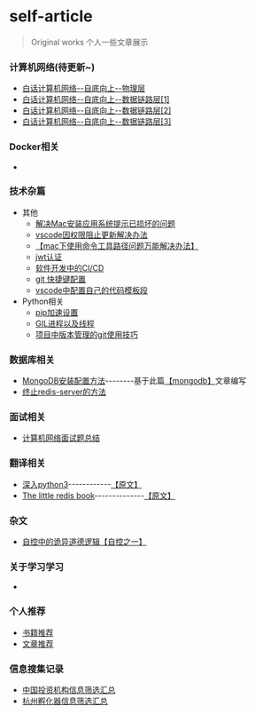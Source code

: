 <!--
 * @Author: 27
 * @LastEditors: 27
 * @Date: 2019-12-14 10:29:50
 * @LastEditTime: 2020-07-19 20:44:17
 * @FilePath: /self-article/README.md
 * @description: type some description
 -->
# self-article
>Original works 个人一些文章展示

### 计算机网络(待更新~)
- [白话计算机网络--自底向上--物理层](./content/计算机网络/白话计算机网络--自底向上--物理层.md)
- [白话计算机网络--自底向上--数据链路层[1]](./content/计算机网络/白话计算机网络--自底向上--数据链路层[1].md)
- [白话计算机网络--自底向上--数据链路层[2]](./content/计算机网络/白话计算机网络--自底向上--数据链路层[2].md)
- [白话计算机网络--自底向上--数据链路层[3]](./content/计算机网络/白话计算机网络--自底向上--数据链路层[3].md)

### Docker相关
- []()

### 技术杂篇
- 其他
    - [解决Mac安装应用系统提示已损坏的问题](./content/技术杂篇/solve_broken.md)
    - [vscode因权限阻止更新解决办法](./content/技术杂篇/vs_code.md)
    - [【mac下使用命令工具路径问题万能解决办法】](./content/技术杂篇/mac下使用命令工具路径问题万能解决办法.md)
    - [jwt认证](./content/技术杂篇/jwt认证.py)
    - [软件开发中的CI/CD](./content/技术杂篇/软件开发中的CI和CD.md)
    - [git 快捷键配置](./content/技术杂篇/git全局快捷键.md)
    - [vscode中配置自己的代码模板段](./content/技术杂篇/vscode中配置自己的代码模板段.md)
- Python相关
    - [pip加速设置](./content/技术杂篇/python相关/pip加速设置.md)
    - [GIL进程以及线程](./content/技术杂篇/python相关/GIL进程以及线程.md)
    - [项目中版本管理的git使用技巧](./content/技术杂篇/项目工程相关/项目中版本管理的git使用技巧.md)

### 数据库相关
- [MongoDB安装配置方法](./content/数据库相关/MongoDB/MongoDB安装配置方法.md)--------基于此篇[【mongodb】](./content/数据库相关/MongoDB/mongodb.pdf)文章编写
- [终止redis-server的方法](./content/数据库相关/redis/终止redis-server方法.md)

### 面试相关
- [计算机网络面试题总结](./content/面试积累/计算机网络面试题总结.md)

### 翻译相关
- [深入python3](./content/translate_book_prac/Dive_into_Pyrhon3/Dive_into_Python3.md)------------[【原文】](./content/translate_book_prac/Dive_into_Pyrhon3/dive-into-python3.pdf)
- [The little redis book](./content/translate_book_prac/The_little_redis_book/The_Little_redis_book.md)--------------[【原文】](./content/translate_book_prac/The_little_redis_book/The+Little+redis+book.pdf)

### 杂文
- [自控中的诡异道德逻辑【自控之一】](./content/其他文章/自控中的诡异道德逻辑【自控之一】.md)

### 关于学习学习
- []()

### 个人推荐
- [书籍推荐](./content/Recommendation/RecommendationOfBooks.md)
- [文章推荐](./content/Recommendation/RecommendationOfEssays.md)

### 信息搜集记录
- [中国投资机构信息筛选汇总](./content/信息搜集记录/中国投资机构信息筛选汇总.md)
- [杭州孵化器信息筛选汇总](./content/信息搜集记录/杭州孵化器信息筛选汇总.md)

